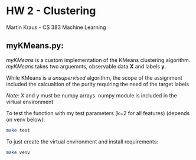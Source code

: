 # HW 2 - Clustering 
Martin Kraus - CS 383 Machine Learning

## myKMeans.py:
_myKMeans_ is a custom implementation of the KMeans clustering algorithm. 
_myKMeans_ takes two arguemnts, observable data **X** and labels **y**.

While KMeans is a _unsupervised_ algorithm, the scope of the assignment included the calcualtion of the purity requiring the need of the target labels

_Note:_ X and y must be numpy arrays. numpy module is included in the virtual environment

    
To test the function with my test parameters (k=2 for all features) (depends on venv below): 

```bash
make test
```

To just create the virtual environment and install requirements:
```bash
make venv
```
